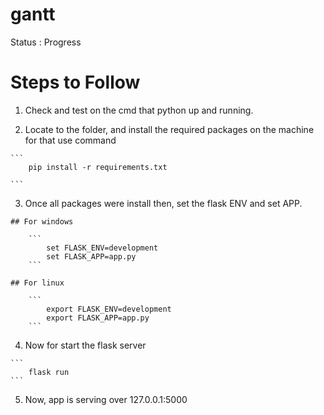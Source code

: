 # gantt
 
Status : Progress 

# Steps to Follow
  
  1. Check and test on the cmd that python up and running. 
    
  2. Locate to the folder, and install the required packages on the machine for that use command

    ```
        pip install -r requirements.txt

    ``` 
  3. Once all packages were install then, set the flask ENV and set APP.
  
    ## For windows

        ```
            set FLASK_ENV=development
            set FLASK_APP=app.py
        ```        
    
    ## For linux

        ```
            export FLASK_ENV=development
            export FLASK_APP=app.py
        ```
  4. Now for start the flask server 

    ```
        flask run
    ```
  5. Now, app is serving over 127.0.0.1:5000   
